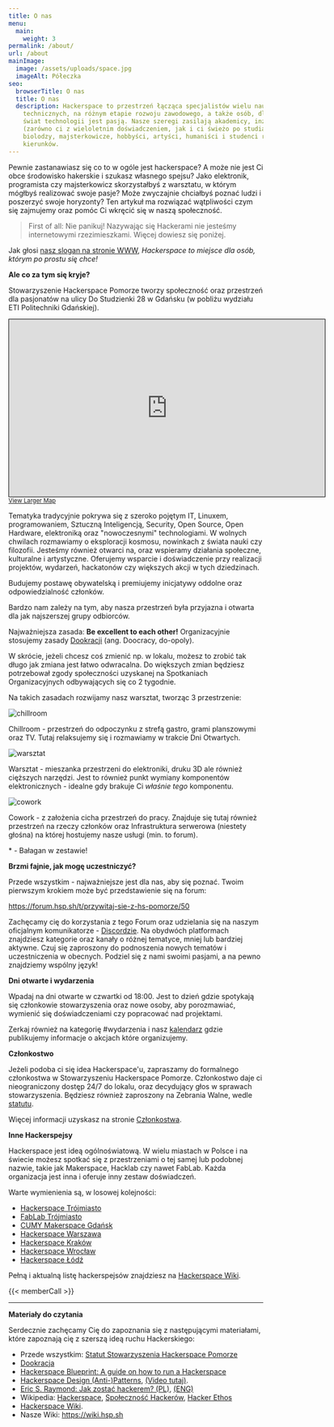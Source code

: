 ```yaml
---
title: O nas
menu:
  main:
    weight: 3
permalink: /about/
url: /about
mainImage:
  image: /assets/uploads/space.jpg
  imageAlt: Półeczka
seo:
  browserTitle: O nas
  title: O nas
  description: Hackerspace to przestrzeń łącząca specjalistów wielu nauk
    technicznych, na różnym etapie rozwoju zawodowego, a także osób, dla których
    świat technologii jest pasją. Nasze szeregi zasilają akademicy, inżynierowie
    (zarówno ci z wieloletnim doświadczeniem, jak i ci świeżo po studiach),
    biolodzy, majsterkowicze, hobbyści, artyści, humaniści i studenci różnych
    kierunków.
---
```

Pewnie zastanawiasz się co to w ogóle jest hackerspace? A może nie jest Ci obce środowisko hakerskie i szukasz własnego spejsu? Jako elektronik, programista czy majsterkowicz skorzystałbyś z warsztatu, w którym mógłbyś realizować swoje pasje? Może zwyczajnie chciałbyś poznać ludzi i poszerzyć swoje horyzonty?
Ten artykuł ma rozwiązać wątpliwości czym się zajmujemy oraz pomóc Ci wkręcić się w naszą społeczność.

> First of all: Nie panikuj! Nazywając się Hackerami nie jesteśmy internetowymi rzezimieszkami. Więcej dowiesz się poniżej.

Jak głosi [nasz slogan na stronie WWW](https://pomorze.hackerspace.pl), *Hackerspace to miejsce dla osób, którym po prostu się chce!* 

**Ale co za tym się kryje?**

Stowarzyszenie Hackerspace Pomorze tworzy społeczność oraz przestrzeń dla pasjonatów na ulicy Do Studzienki 28 w Gdańsku (w pobliżu wydziału ETI Politechniki Gdańskiej). 

<iframe width="625" height="350" frameborder="0" scrolling="no" marginheight="0" marginwidth="0" src="https://www.openstreetmap.org/export/embed.html?bbox=18.55470657348633%2C54.3505037693183%2C18.668003082275394%2C54.39175308509071&amp;layer=mapnik&amp;marker=54.37113360670987%2C18.61135482788086" style="border: 1px solid black"></iframe><br/><small><a href="https://www.openstreetmap.org/?mlat=54.3711&amp;mlon=18.6114#map=14/54.3711/18.6114">View Larger Map</a></small>

Tematyka tradycyjnie pokrywa się z szeroko pojętym IT, Linuxem, programowaniem, Sztuczną Inteligencją, Security, Open Source, Open Hardware, elektroniką oraz "nowoczesnymi" technologiami. W wolnych chwilach rozmawiamy o eksploracji kosmosu, nowinkach z świata nauki czy filozofii. Jesteśmy również otwarci na, oraz wspieramy działania społeczne, kulturalne i artystyczne. Oferujemy wsparcie i doświadczenie przy realizacji projektów, wydarzeń, hackatonów czy większych akcji w tych dziedzinach.

Budujemy postawę obywatelską i premiujemy inicjatywy oddolne oraz odpowiedzialność członków.

Bardzo nam zależy na tym, aby nasza przestrzeń była przyjazna i otwarta dla jak najszerszej grupy odbiorców. 

Najważniejsza zasada: **Be excellent to each other!**
Organizacyjnie stosujemy zasady [Dookracji](https://communitywiki.org/wiki/DoOcracy) (ang. Doocracy, do-opoly). 

W skrócie, jeżeli chcesz coś zmienić np. w lokalu, możesz to zrobić tak długo jak zmiana jest łatwo odwracalna. Do większych zmian będziesz potrzebował zgody społeczności uzyskanej na Spotkaniach Organizacyjnych odbywających się co 2 tygodnie. 

Na takich zasadach rozwijamy nasz warsztat, tworząc 3 przestrzenie:

![chillroom](/assets/uploads/image-1-.jpg "chillroom")

Chillroom - przestrzeń do odpoczynku z strefą gastro, grami planszowymi oraz TV. Tutaj relaksujemy się i rozmawiamy w trakcie Dni Otwartych.





![warsztat](/assets/uploads/image-2-.jpg "Warsztat")

Warsztat - mieszanka przestrzeni do elektroniki, druku 3D ale również cięższych narzędzi. Jest to również punkt wymiany komponentów elektronicznych - idealne gdy brakuje Ci *właśnie tego* komponentu.





![cowork](/assets/uploads/image-3-.jpg "Cowork")

Cowork - z założenia cicha przestrzeń do pracy. Znajduje się tutaj również przestrzeń na rzeczy członków oraz Infrastruktura serwerowa (niestety głośna) na której hostujemy nasze usługi (min. to forum).



\* - Bałagan w zestawie!

**Brzmi fajnie, jak mogę uczestniczyć?**

Przede wszystkim - najważniejsze jest dla nas, aby się poznać. Twoim pierwszym krokiem może być przedstawienie się na forum:

https://forum.hsp.sh/t/przywitaj-sie-z-hs-pomorze/50

Zachęcamy cię do korzystania z tego Forum oraz udzielania się na naszym oficjalnym komunikatorze - [Discordzie](https://hsp.sh/discord). Na obydwóch platformach znajdziesz kategorie oraz kanały o różnej tematyce, mniej lub bardziej aktywne. Czuj się zaproszony do podnoszenia nowych tematów i uczestniczenia w obecnych. Podziel się z nami swoimi pasjami, a na pewno znajdziemy wspólny język!

**Dni otwarte i wydarzenia**

Wpadaj na dni otwarte w czwartki od 18:00. Jest to dzień gdzie spotykają się członkowie stowarzyszenia oraz nowe osoby, aby porozmawiać, wymienić się doświadczeniami czy popracować nad projektami. 

Zerkaj również na kategorię #wydarzenia i nasz [kalendarz](https://hsp.sh/calendar) gdzie publikujemy informacje o akcjach które organizujemy.

**Członkostwo**

Jeżeli podoba ci się idea Hackerspace'u, zapraszamy do formalnego członkostwa w Stowarzyszeniu Hackerspace Pomorze. Członkostwo daje ci nieograniczony dostęp 24/7 do lokalu, oraz decydujący głos w sprawach stowarzyszenia. Będziesz również zaproszony na Zebrania Walne, wedle [statutu](/assets/status_hsp.pdf).

Więcej informacji uzyskasz na stronie [Członkostwa](https://hsp.sh/membership).

**Inne Hackerspejsy**

Hackerspace jest ideą ogólnoświatową. W wielu miastach w Polsce i na świecie możesz spotkać się z przestrzeniami o tej samej lub podobnej nazwie, takie jak Makerspace, Hacklab czy nawet FabLab. Każda organizacja jest inna i oferuje inny zestaw doświadczeń.

Warte wymienienia są, w losowej kolejności:

* [Hackerspace Trójmiasto](https://hs3.pl)
* [FabLab Trójmiasto](https://www.facebook.com/FabLabT/)
* [CUMY Makerspace Gdańsk](https://www.facebook.com/cumy.stocznia)
* [Hackerspace Warszawa](https://hackerspace.pl)
* [Hackerspace Kraków](https://hackerspace-krk.pl)
* [Hackerspace Wrocław](https://hswro.org)
* [Hackerspace Łódź](https://lodz.hackerspace.pl)

Pełną i aktualną listę hackerspejsów znajdziesz na [Hackerspace Wiki](https://wiki.hackerspaces.org/Poland).

{{< memberCall >}}

- - -

**Materiały do czytania**

Serdecznie zachęcamy Cię do zapoznania się z następującymi materiałami, które zapoznają cię z szerszą ideą ruchu Hackerskiego:

* Przede wszystkim: [Statut Stowarzyszenia Hackerspace Pomorze](https://nc.hsp.sh/index.php/s/Mjk6DrW69JGjS23/download)
* [Dookracja](https://communitywiki.org/wiki/DoOcracy)
* [Hackerspace Blueprint: A guide on how to run a Hackerspace](https://hackerspace.design/)
* [Hackerspace Design (Anti-)Patterns](https://wiki.hackerspaces.org/Design_Patterns), [(Video tutaj)](https://www.youtube.com/watch?v=RPUSQBXBrtk).
* [Eric S. Raymond: Jak zostać hackerem? (PL)](https://web.archive.org/web/20060701154700/http://sokrates.mimuw.edu.pl:80/~sebek/hacker-howto.html), [(ENG)](http://catb.org/~esr/faqs/hacker-howto.html)
* Wikipedia: [Hackerspace](https://pl.wikipedia.org/wiki/Hackerspace), [Społeczność Hackerów](https://pl.wikipedia.org/wiki/Spo%C5%82eczno%C5%9B%C4%87_haker%C3%B3w), [Hacker Ethos](https://en.wikipedia.org/wiki/Hacker_ethic)
* [Hackerspace Wiki](https://wiki.hackerspaces.org/Poland).
* Nasze Wiki: https://wiki.hsp.sh
